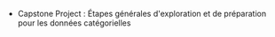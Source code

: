 - Capstone Project : Étapes générales d'exploration et de préparation pour les données catégorielles
